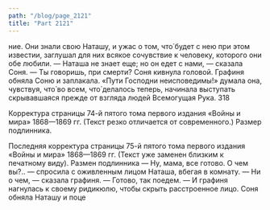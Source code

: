 ```yaml
---
path: "/blog/page_2121"
title: "Part 2121"
---
```


ние. Они знали свою Наташу, и ужас о том, что́ будет с нею при этом известии, заглушал для них всякое сочувствие к человеку, которого они обе любили.
— Наташа не знает еще; но он едет с нами, — сказала Соня.
— Ты говоришь, при смерти?
Соня кивнула головой.
Графиня обняла Соню и заплакала.
«Пути Господни неисповедимы!» думала она, чувствуя, что̀ во всем, что́ делалось теперь, начинала выступать скрывавшаяся прежде от взгляда людей Всемогущая Рука.
318

Корректура страницы 74-й пятого тома первого издания «Войны и мира» 1868—1869 гг.
(Текст резко отличается от современного.)
Размер подлинника.


Последняя корректура страницы 75-й пятого тома первого издания «Войны и мира» 1868—1869 гг.
(Текст уже заменен близким к печатному виду).
Размен подлинника
— Ну, мама, все готово. О чем вы?.. — спросила с оживленным лицом Наташа, вбегая в комнату.
— Ни о чем, — сказала графиня. — Готово, так поедем. — И графиня нагнулась к своему ридикюлю, чтобы скрыть расстроенное лицо. Соня обняла Наташу и поце
